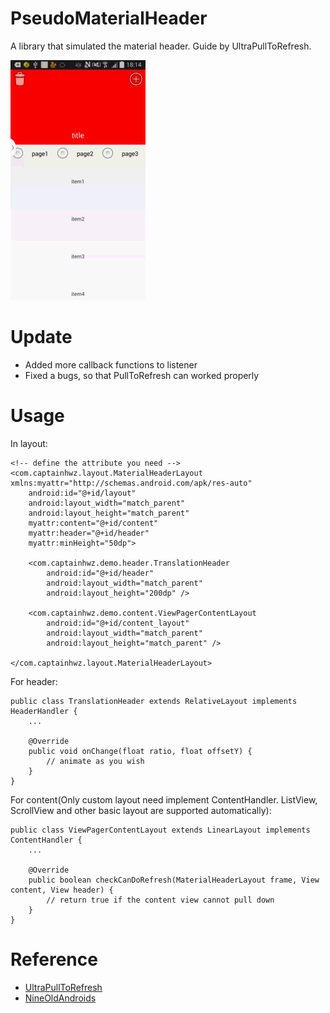 # PseudoMaterialHeader
A library that simulated the material header. Guide by UltraPullToRefresh.

![](https://github.com/captainbupt/PseudoMaterialHeader/blob/master/screenrecord.gif)
# Update
 * Added more callback functions to listener
 * Fixed a bugs, so that PullToRefresh can worked properly

# Usage
In layout:
    
    <!-- define the attribute you need -->
    <com.captainhwz.layout.MaterialHeaderLayout xmlns:myattr="http://schemas.android.com/apk/res-auto"
        android:id="@+id/layout"
        android:layout_width="match_parent"
        android:layout_height="match_parent"
        myattr:content="@+id/content"
        myattr:header="@+id/header"
        myattr:minHeight="50dp">

        <com.captainhwz.demo.header.TranslationHeader
            android:id="@+id/header"
            android:layout_width="match_parent"
            android:layout_height="200dp" />

        <com.captainhwz.demo.content.ViewPagerContentLayout
            android:id="@+id/content_layout"
            android:layout_width="match_parent"
            android:layout_height="match_parent" />

    </com.captainhwz.layout.MaterialHeaderLayout>
For header:
    
    public class TranslationHeader extends RelativeLayout implements HeaderHandler {
	    ...
	
	    @Override
	    public void onChange(float ratio, float offsetY) {
	        // animate as you wish
	    }
    }

For content(Only custom layout need implement ContentHandler. ListView, ScrollView and other basic layout are supported automatically):

	public class ViewPagerContentLayout extends LinearLayout implements ContentHandler {
	    ...
	
	    @Override
	    public boolean checkCanDoRefresh(MaterialHeaderLayout frame, View content, View header) {
			// return true if the content view cannot pull down
	    }
	}
# Reference
 * [UltraPullToRefresh](https://github.com/liaohuqiu/android-Ultra-Pull-To-Refresh)
 * [NineOldAndroids](https://github.com/JakeWharton/NineOldAndroids)
